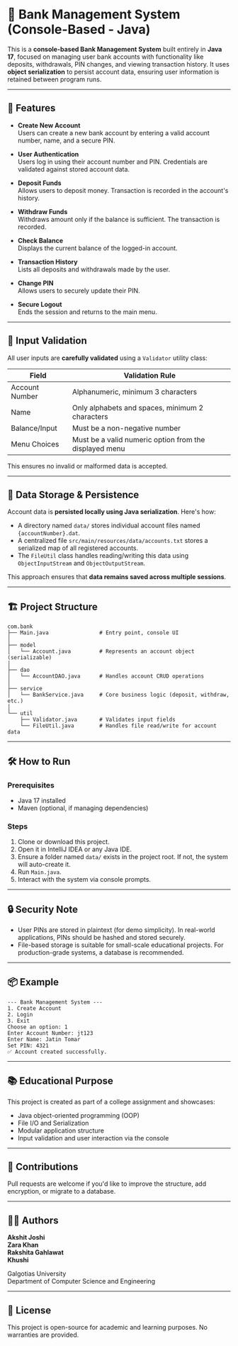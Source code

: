 
# 🏦 Bank Management System (Console-Based - Java)

This is a **console-based Bank Management System** built entirely in **Java 17**, focused on managing user bank accounts with functionality like deposits, withdrawals, PIN changes, and viewing transaction history. It uses **object serialization** to persist account data, ensuring user information is retained between program runs.

---

## 🚀 Features

- **Create New Account**  
  Users can create a new bank account by entering a valid account number, name, and a secure PIN.

- **User Authentication**  
  Users log in using their account number and PIN. Credentials are validated against stored account data.

- **Deposit Funds**  
  Allows users to deposit money. Transaction is recorded in the account's history.

- **Withdraw Funds**  
  Withdraws amount only if the balance is sufficient. The transaction is recorded.

- **Check Balance**  
  Displays the current balance of the logged-in account.

- **Transaction History**  
  Lists all deposits and withdrawals made by the user.

- **Change PIN**  
  Allows users to securely update their PIN.

- **Secure Logout**  
  Ends the session and returns to the main menu.

---

## 🧠 Input Validation

All user inputs are **carefully validated** using a `Validator` utility class:

| Field            | Validation Rule                                            |
|------------------|------------------------------------------------------------|
| Account Number   | Alphanumeric, minimum 3 characters                         |
| Name             | Only alphabets and spaces, minimum 2 characters            |
| Balance/Input    | Must be a non-negative number                              |
| Menu Choices     | Must be a valid numeric option from the displayed menu     |

This ensures no invalid or malformed data is accepted.

---

## 💾 Data Storage & Persistence

Account data is **persisted locally using Java serialization**. Here's how:

- A directory named `data/` stores individual account files named `{accountNumber}.dat`.
- A centralized file `src/main/resources/data/accounts.txt` stores a serialized map of all registered accounts.
- The `FileUtil` class handles reading/writing this data using `ObjectInputStream` and `ObjectOutputStream`.

This approach ensures that **data remains saved across multiple sessions**.

---

## 🏗️ Project Structure

```
com.bank
├── Main.java                # Entry point, console UI
│
├── model
│   └── Account.java         # Represents an account object (serializable)
│
├── dao
│   └── AccountDAO.java      # Handles account CRUD operations
│
├── service
│   └── BankService.java     # Core business logic (deposit, withdraw, etc.)
│
└── util
    ├── Validator.java       # Validates input fields
    └── FileUtil.java        # Handles file read/write for account data
```

---

## 🛠️ How to Run

### Prerequisites
- Java 17 installed
- Maven (optional, if managing dependencies)

### Steps
1. Clone or download this project.
2. Open it in IntelliJ IDEA or any Java IDE.
3. Ensure a folder named `data/` exists in the project root. If not, the system will auto-create it.
4. Run `Main.java`.
5. Interact with the system via console prompts.

---

## 🔒 Security Note

- User PINs are stored in plaintext (for demo simplicity). In real-world applications, PINs should be hashed and stored securely.
- File-based storage is suitable for small-scale educational projects. For production-grade systems, a database is recommended.

---

## 📦 Example

```
--- Bank Management System ---
1. Create Account
2. Login
3. Exit
Choose an option: 1
Enter Account Number: jt123
Enter Name: Jatin Tomar
Set PIN: 4321
✅ Account created successfully.
```

---

## 📚 Educational Purpose

This project is created as part of a college assignment and showcases:

- Java object-oriented programming (OOP)
- File I/O and Serialization
- Modular application structure
- Input validation and user interaction via the console

---

## 🤝 Contributions

Pull requests are welcome if you'd like to improve the structure, add encryption, or migrate to a database.

---

## 🧑‍💻 Authors

**Akshit Joshi**  
**Zara Khan**  
**Rakshita Gahlawat**  
**Khushi**  

Galgotias University  
Department of Computer Science and Engineering

---

## 📄 License

This project is open-source for academic and learning purposes. No warranties are provided.
